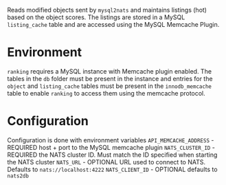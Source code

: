 Reads modified objects sent by `mysql2nats` and maintains listings (hot) based on the object scores. The listings are stored in a MySQL `listing_cache` table and are accessed using the MySQL Memcache Plugin.

# Environment
`ranking` requires a MySQL instance with Memcache plugin enabled. The tables in the `db` folder must be present in the instance and entries for the `object` and `listing_cache` tables must be present in the `innodb_memcache` table to enable `ranking` to access them using the memcache protocol.

# Configuration
Configuration is done with environment variables
`API_MEMCACHE_ADDRESS` - REQUIRED host + port to the MySQL memcache plugin
`NATS_CLUSTER_ID` - REQUIRED the NATS cluster ID. Must match the ID specified when starting the NATS cluster
`NATS_URL` - OPTIONAL URL used to connect to NATS. Defaults to `nats://localhost:4222`
`NATS_CLIENT_ID` - OPTIONAL defaults to `nats2db`